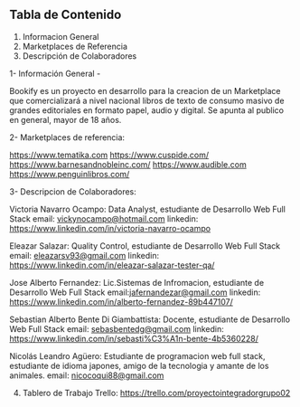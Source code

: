 ## Tabla de Contenido
1. Informacion General 
2. Marketplaces de Referencia
3. Descripción de Colaboradores

1- Información General - 

Bookify es un proyecto en desarrollo para la creacion de un Marketplace que comercializará a nivel nacional libros de texto de consumo masivo de grandes editoriales en formato papel, audio y digital.
Se apunta al publico en general, mayor de 18 años.

2- Marketplaces de referencia: 

https://www.tematika.com
https://www.cuspide.com/
https://www.barnesandnobleinc.com/
https://www.audible.com
https://www.penguinlibros.com/

3- Descripcion de Colaboradores:

Victoria Navarro Ocampo: Data Analyst, estudiante de Desarrollo Web Full Stack 
email: vickynocampo@hotmail.com
linkedin: https://www.linkedin.com/in/victoria-navarro-ocampo

Eleazar Salazar: Quality Control, estudiante de Desarrollo Web Full Stack
email: eleazarsv93@gmail.com
linkedin: https://www.linkedin.com/in/eleazar-salazar-tester-qa/

Jose Alberto Fernandez: Lic.Sistemas de Infromacion, estudiante de Desarrollo Web Full Stack 
email:jafernandezar@gmail.com
linkedin: https://www.linkedin.com/in/alberto-fernandez-89b447107/

Sebastian Alberto Bente Di Giambattista: Docente, estudiante de Desarrollo Web Full Stack 
email: sebasbentedg@gmail.com
linkedin: https://www.linkedin.com/in/sebasti%C3%A1n-bente-4b5360228/

Nicolás Leandro Agüero: Estudiante de programacion web full stack, estudiante de idioma japones, amigo de la tecnologia y amante de los animales.
email: nicocoqui88@gmail.com

4. Tablero de Trabajo Trello:
https://trello.com/proyectointegradorgrupo02
